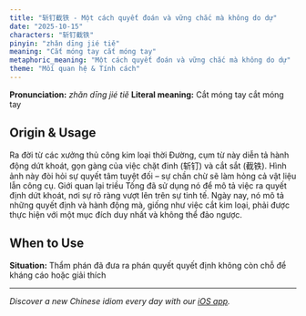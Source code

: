 ```yaml
---
title: "斩钉截铁 - Một cách quyết đoán và vững chắc mà không do dự"
date: "2025-10-15"
characters: "斩钉截铁"
pinyin: "zhǎn dīng jié tiě"
meaning: "Cắt móng tay cắt móng tay"
metaphoric_meaning: "Một cách quyết đoán và vững chắc mà không do dự"
theme: "Mối quan hệ & Tính cách"
---
```


**Pronunciation:** *zhǎn dīng jié tiě*
**Literal meaning:** Cắt móng tay cắt móng tay

## Origin & Usage

Ra đời từ các xưởng thủ công kim loại thời Đường, cụm từ này diễn tả hành động dứt khoát, gọn gàng của việc chặt đinh (斩钉) và cắt sắt (截铁). Hình ảnh này đòi hỏi sự quyết tâm tuyệt đối – sự chần chừ sẽ làm hỏng cả vật liệu lẫn công cụ. Giới quan lại triều Tống đã sử dụng nó để mô tả việc ra quyết định dứt khoát, nơi sự rõ ràng vượt lên trên sự tinh tế. Ngày nay, nó mô tả những quyết định và hành động mà, giống như việc cắt kim loại, phải được thực hiện với một mục đích duy nhất và không thể đảo ngược.

## When to Use

**Situation:** Thẩm phán đã đưa ra phán quyết quyết định không còn chỗ để kháng cáo hoặc giải thích

---

*Discover a new Chinese idiom every day with our [iOS app](https://apps.apple.com/us/app/daily-chinese-idioms/id6740611324).*
